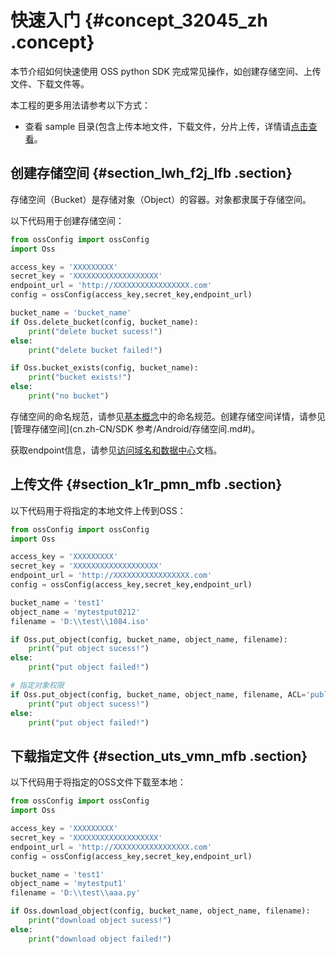 # 快速入门 {#concept_32045_zh .concept}

本节介绍如何快速使用 OSS python SDK 完成常见操作，如创建存储空间、上传文件、下载文件等。

本工程的更多用法请参考以下方式：

-   查看 sample 目录\(包含上传本地文件，下载文件，分片上传，详情请[点击查看](https://github.com/liyu0420/oss-python-sdk)。



## 创建存储空间 {#section_lwh_f2j_lfb .section}

存储空间（Bucket）是存储对象（Object）的容器。对象都隶属于存储空间。

以下代码用于创建存储空间：

```python
from ossConfig import ossConfig
import Oss

access_key = 'XXXXXXXXX'
secret_key = 'XXXXXXXXXXXXXXXXXXX'
endpoint_url = 'http://XXXXXXXXXXXXXXXXX.com'
config = ossConfig(access_key,secret_key,endpoint_url)

bucket_name = 'bucket_name'
if Oss.delete_bucket(config, bucket_name):
    print("delete bucket sucess!")
else:
    print("delete bucket failed!")

if Oss.bucket_exists(config, bucket_name):
    print("bucket exists!")
else:
    print("no bucket")
```

存储空间的命名规范，请参见[基本概念](../../../../../cn.zh-CN/开发指南/基本概念介绍.md#)中的命名规范。创建存储空间详情，请参见[管理存储空间](cn.zh-CN/SDK 参考/Android/存储空间.md#)。

获取endpoint信息，请参见[访问域名和数据中心](../../../../../cn.zh-CN/开发指南/访问域名（Endpoint）/访问域名和数据中心.md#)文档。

## 上传文件 {#section_k1r_pmn_mfb .section}

以下代码用于将指定的本地文件上传到OSS：

```python
from ossConfig import ossConfig
import Oss

access_key = 'XXXXXXXXX'
secret_key = 'XXXXXXXXXXXXXXXXXXX'
endpoint_url = 'http://XXXXXXXXXXXXXXXXX.com'
config = ossConfig(access_key,secret_key,endpoint_url)

bucket_name = 'test1'
object_name = 'mytestput0212'
filename = 'D:\\test\\1084.iso'

if Oss.put_object(config, bucket_name, object_name, filename):
    print("put object sucess!")
else:
    print("put object failed!")

# 指定对象权限
if Oss.put_object(config, bucket_name, object_name, filename, ACL='public-read'):
    print("put object sucess!")
else:
    print("put object failed!")
```

## 下载指定文件 {#section_uts_vmn_mfb .section}

以下代码用于将指定的OSS文件下载至本地：

```python
from ossConfig import ossConfig
import Oss

access_key = 'XXXXXXXXX'
secret_key = 'XXXXXXXXXXXXXXXXXXX'
endpoint_url = 'http://XXXXXXXXXXXXXXXXX.com'
config = ossConfig(access_key,secret_key,endpoint_url)

bucket_name = 'test1'
object_name = 'mytestput1'
filename = 'D:\\test\\aaa.py'

if Oss.download_object(config, bucket_name, object_name, filename):
    print("download object sucess!")
else:
    print("download object failed!")
```

